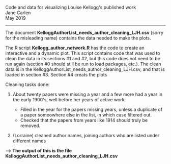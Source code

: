 Code and data for visualizing Louise Kellogg's published work \
Jane Carlen \
May 2019

-----------------------------------------------------------------------------------------------------------------------------

The document **KelloggAuthorList_needs_author_cleaning_LJH.csv** (sorry for the misleading name) contains the data needed to make the plots. 

The R script **Kellogg_author_network.R** has the code to create an interactive and a dynamic plot. This script contains code that was used to clean the data in its sections #1 and #2, but this code does not need to be run again (section #0 should still be run to load packages, etc.). The clean data is in the KelloggAuthorList_needs_author_cleaning_LJH.csv, and that is loaded in section #3. Section #4 creats the plots

Cleaning tasks done:

1. About twenty papers were missing a year and a few more had a year in the early 1900's, well before her years of active work. 
    - Filled in the year for the papers missing years, unless a  duplicate of a paper someowhere else in the list, in which case filtered out.
    - Checked that the papers from years like 1914 should truly be removed.
    
2.  (Lorraine) cleaned author names, joining authors who are listed under different names

**--> The output of this is the file KelloggAuthorList_needs_author_cleaning_LJH.csv**


